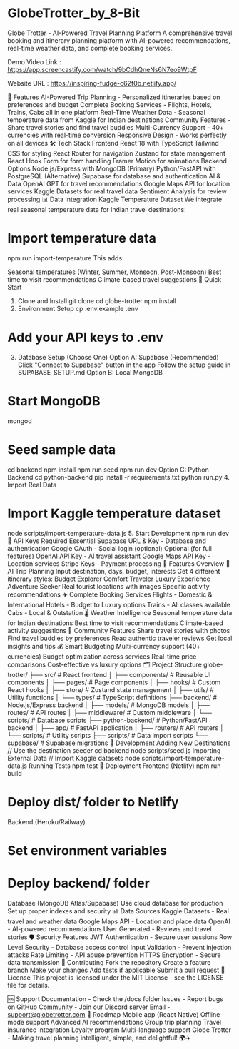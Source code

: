 # GlobeTrotter_by_8-Bit
Globe Trotter - AI-Powered Travel Planning Platform
A comprehensive travel booking and itinerary planning platform with AI-powered recommendations, real-time weather data, and complete booking services.

Demo Video Link : https://app.screencastify.com/watch/9bCdhQneNs6N7eo9WtpF

Website URL : https://inspiring-fudge-c62f0b.netlify.app/

🚀 Features
AI-Powered Trip Planning - Personalized itineraries based on preferences and budget
Complete Booking Services - Flights, Hotels, Trains, Cabs all in one platform
Real-Time Weather Data - Seasonal temperature data from Kaggle for Indian destinations
Community Features - Share travel stories and find travel buddies
Multi-Currency Support - 40+ currencies with real-time conversion
Responsive Design - Works perfectly on all devices
🛠️ Tech Stack
Frontend
React 18 with TypeScript
Tailwind CSS for styling
React Router for navigation
Zustand for state management
React Hook Form for form handling
Framer Motion for animations
Backend Options
Node.js/Express with MongoDB (Primary)
Python/FastAPI with PostgreSQL (Alternative)
Supabase for database and authentication
AI & Data
OpenAI GPT for travel recommendations
Google Maps API for location services
Kaggle Datasets for real travel data
Sentiment Analysis for review processing
📊 Data Integration
Kaggle Temperature Dataset
We integrate real seasonal temperature data for Indian travel destinations:

# Import temperature data
npm run import-temperature
This adds:

Seasonal temperatures (Winter, Summer, Monsoon, Post-Monsoon)
Best time to visit recommendations
Climate-based travel suggestions
🚀 Quick Start
1. Clone and Install
git clone <repository-url>
cd globe-trotter
npm install
2. Environment Setup
cp .env.example .env
# Add your API keys to .env
3. Database Setup (Choose One)
Option A: Supabase (Recommended)
Click "Connect to Supabase" button in the app
Follow the setup guide in SUPABASE_SETUP.md
Option B: Local MongoDB
# Start MongoDB
mongod

# Seed sample data
cd backend
npm install
npm run seed
npm run dev
Option C: Python Backend
cd python-backend
pip install -r requirements.txt
python run.py
4. Import Real Data
# Import Kaggle temperature dataset
node scripts/import-temperature-data.js
5. Start Development
npm run dev
🔑 API Keys Required
Essential
Supabase URL & Key - Database and authentication
Google OAuth - Social login (optional)
Optional (for full features)
OpenAI API Key - AI travel assistant
Google Maps API Key - Location services
Stripe Keys - Payment processing
📱 Features Overview
🤖 AI Trip Planning
Input destination, days, budget, interests
Get 4 different itinerary styles:
Budget Explorer
Comfort Traveler
Luxury Experience
Adventure Seeker
Real tourist locations with images
Specific activity recommendations
✈️ Complete Booking Services
Flights - Domestic & International
Hotels - Budget to Luxury options
Trains - All classes available
Cabs - Local & Outstation
🌡️ Weather Intelligence
Seasonal temperature data for Indian destinations
Best time to visit recommendations
Climate-based activity suggestions
👥 Community Features
Share travel stories with photos
Find travel buddies by preferences
Read authentic traveler reviews
Get local insights and tips
💰 Smart Budgeting
Multi-currency support (40+ currencies)
Budget optimization across services
Real-time price comparisons
Cost-effective vs luxury options
🗂️ Project Structure
globe-trotter/
├── src/                    # React frontend
│   ├── components/         # Reusable UI components
│   ├── pages/             # Page components
│   ├── hooks/             # Custom React hooks
│   ├── store/             # Zustand state management
│   ├── utils/             # Utility functions
│   └── types/             # TypeScript definitions
├── backend/               # Node.js/Express backend
│   ├── models/            # MongoDB models
│   ├── routes/            # API routes
│   ├── middleware/        # Custom middleware
│   └── scripts/           # Database scripts
├── python-backend/        # Python/FastAPI backend
│   ├── app/               # FastAPI application
│   ├── routers/           # API routers
│   └── scripts/           # Utility scripts
├── scripts/               # Data import scripts
└── supabase/             # Supabase migrations
🔧 Development
Adding New Destinations
// Use the destination seeder
cd backend
node scripts/seed.js
Importing External Data
// Import Kaggle datasets
node scripts/import-temperature-data.js
Running Tests
npm test
🚀 Deployment
Frontend (Netlify)
npm run build
# Deploy dist/ folder to Netlify
Backend (Heroku/Railway)
# Set environment variables
# Deploy backend/ folder
Database (MongoDB Atlas/Supabase)
Use cloud database for production
Set up proper indexes and security
📊 Data Sources
Kaggle Datasets - Real travel and weather data
Google Maps API - Location and place data
OpenAI - AI-powered recommendations
User Generated - Reviews and travel stories
🛡️ Security Features
JWT Authentication - Secure user sessions
Row Level Security - Database access control
Input Validation - Prevent injection attacks
Rate Limiting - API abuse prevention
HTTPS Encryption - Secure data transmission
🤝 Contributing
Fork the repository
Create a feature branch
Make your changes
Add tests if applicable
Submit a pull request
📄 License
This project is licensed under the MIT License - see the LICENSE file for details.

🆘 Support
Documentation - Check the /docs folder
Issues - Report bugs on GitHub
Community - Join our Discord server
Email - support@globetrotter.com
🎯 Roadmap
 Mobile app (React Native)
 Offline mode support
 Advanced AI recommendations
 Group trip planning
 Travel insurance integration
 Loyalty program
 Multi-language support
Globe Trotter - Making travel planning intelligent, simple, and delightful! 🌍✈️
